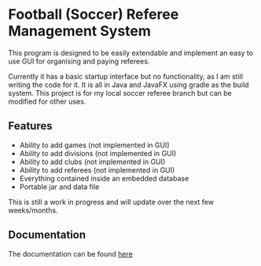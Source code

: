 # Football (Soccer) Referee Management System

This program is designed to be easily extendable and implement an easy to use GUI for organising and paying referees.

Currently it has a basic startup interface but no functionality, as I am still writing the code for it. It is all in Java and JavaFX using gradle as the build system.
This project is for my local soccer referee branch but can be modified for other uses.

## Features
- Ability to add games (not implemented in GUI)
- Ability to add divisions (not implemented in GUI)
- Ability to add clubs (not implemented in GUI)
- Ability to add referees (not implemented in GUI)
- Everything contained inside an embedded database
- Portable jar and data file

This is still a work in progress and will update over the next few weeks/months.

## Documentation
The documentation can be found [here](Docs\index.html)
